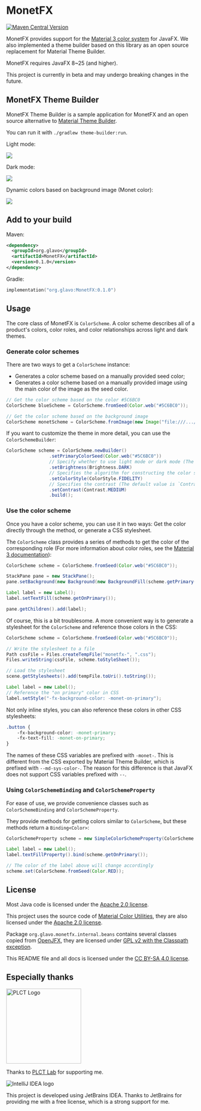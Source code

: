 # MonetFX

[![Maven Central Version](https://img.shields.io/maven-central/v/org.glavo/MonetFX)](https://search.maven.org/artifact/org.glavo/MonetFX)

MonetFX provides support for the [Material 3 color system](https://m3.material.io/styles/color/system/overview) for JavaFX.
We also implemented a theme builder based on this library as an open source replacement for Material Theme Builder.

MonetFX requires JavaFX 8~25 (and higher).

This project is currently in beta and may undergo breaking changes in the future.

## MonetFX Theme Builder

MonetFX Theme Builder is a sample application for MonetFX and an open source alternative to [Material Theme Builder](https://material-foundation.github.io/material-theme-builder/).

You can run it with `./gradlew theme-builder:run`.

Light mode:

![](./image/theme-builder-light.png)

Dark mode:

![](./image/theme-builder-dark.png)

Dynamic colors based on background image (Monet color):

![](./image/theme-builder-dynamic-color.png)

## Add to your build

Maven:

```xml
<dependency>
  <groupId>org.glavo</groupId>
  <artifactId>MonetFX</artifactId>
  <version>0.1.0</version>
</dependency>
```

Gradle:
```kotlin
implementation("org.glavo:MonetFX:0.1.0")
```


## Usage

The core class of MonetFX is `ColorScheme`.
A color scheme describes all of a product's colors, color roles, and color relationships across light and dark themes.

### Generate color schemes

There are two ways to get a `ColorScheme` instance:

* Generates a color scheme based on a manually provided seed color;
* Generates a color scheme based on a manually provided image using the main color of the image as the seed color.

```java
// Get the color scheme based on the color #5C6BC0
ColorScheme blueScheme = ColorScheme.fromSeed(Color.web("#5C6BC0"));

// Get the color scheme based on the background image
ColorScheme monetScheme = ColorScheme.fromImage(new Image("file:///.../background.png"));
```

If you want to customize the theme in more detail, you can use the `ColorSchemeBuilder`:

```java
ColorScheme scheme = ColorScheme.newBuilder()
                .setPrimaryColorSeed(Color.web("#5C6BC0"))
                // Specify whether to use light mode or dark mode (The default value is light mode)
                .setBrightness(Brightness.DARK)
                // Specifies the algorithm for constructing the color scheme (The default value is `ColorStyle.TONAL_SPOT`)
                .setColorStyle(ColorStyle.FIDELITY)
                // Specifies the contrast (The default value is `Contrast.STANDARD`)
                .setContrast(Contrast.MEDIUM)
                .build();
```

### Use the color scheme

Once you have a color scheme, you can use it in two ways: Get the color directly through the method, or generate a CSS stylesheet.

The `ColorScheme` class provides a series of methods to get the color of the corresponding role 
(For more information about color roles, see the [Material 3 documentation](https://m3.material.io/styles/color/roles)):

```java
ColorScheme scheme = ColorScheme.fromSeed(Color.web("#5C6BC0"));

StackPane pane = new StackPane();
pane.setBackground(new Background(new BackgroundFill(scheme.getPrimary(), null, null)));

Label label = new Label();
label.setTextFill(scheme.getOnPrimary());

pane.getChildren().add(label);
```

Of course, this is a bit troublesome.
A more convenient way is to generate a stylesheet for the `ColorScheme` and reference those colors in the CSS:

```java
ColorScheme scheme = ColorScheme.fromSeed(Color.web("#5C6BC0"));

// Write the stylesheet to a file
Path cssFile = Files.createTempFile("monetfx-", ".css");
Files.writeString(cssFile, scheme.toStyleSheet());

// Load the stylesheet
scene.getStylesheets().add(tempFile.toUri().toString());

Label label = new Label();
// Reference the "on primary" color in CSS
label.setStyle("-fx-background-color: -monet-on-primary");
```

Not only inline styles, you can also reference these colors in other CSS stylesheets:

```css
.button {
    -fx-background-color: -monet-primary;
    -fx-text-fill: -monet-on-primary;
}
```

The names of these CSS variables are prefixed with `-monet-`.
This is different from the CSS exported by Material Theme Builder, which is prefixed with `--md-sys-color-`.
The reason for this difference is that JavaFX does not support CSS variables prefixed with `--`.

### Using `ColorSchemeBinding` and `ColorSchemeProperty`

For ease of use, we provide convenience classes such as `ColorSchemeBinding` and `ColorSchemeProperty`.

They provide methods for getting colors similar to `ColorScheme`, but these methods return a `Binding<Color>`:

```java
ColorSchemeProperty scheme = new SimpleColorSchemeProperty(ColorScheme.fromSeed(Color.web("#5C6BC0")));

Label label = new Label();
label.textFillProperty().bind(scheme.getOnPrimary());

// The color of the label above will change accordingly
scheme.set(ColorScheme.fromSeed(Color.RED));
```

## License

Most Java code is licensed under the [Apache 2.0 license](./LICENSE).

This project uses the source code of [Material Color Utilities](https://github.com/material-foundation/material-color-utilities), 
they are also licensed under the [Apache 2.0 license](https://github.com/material-foundation/material-color-utilities/blob/main/LICENSE).

Package `org.glavo.monetfx.internal.beans` contains several classes copied from [OpenJFX](https://github.com/openjdk/jfx),
they are licensed under [GPL v2 with the Classpath exception](https://github.com/openjdk/jfx/blob/master/LICENSE).

This README file and all docs is licensed under the [CC BY-SA 4.0 license](https://creativecommons.org/licenses/by-sa/4.0/).

## Especially thanks

<img alt="PLCT Logo" src="./PLCT.svg" width="200" height="200">

Thanks to [PLCT Lab](https://plctlab.org) for supporting me.

![IntelliJ IDEA logo](https://resources.jetbrains.com/storage/products/company/brand/logos/IntelliJ_IDEA.svg)

This project is developed using JetBrains IDEA.
Thanks to JetBrains for providing me with a free license, which is a strong support for me.
